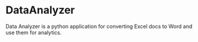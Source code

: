 # DataAnalyzer
Data Analyzer is a python application for converting Excel docs to Word and use them for analytics.
